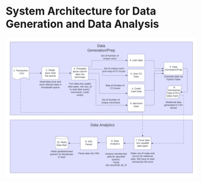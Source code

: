 # System Architecture for Data Generation and Data Analysis
![alt text](/images/4-6-22_Utopia_Architecture.png)
